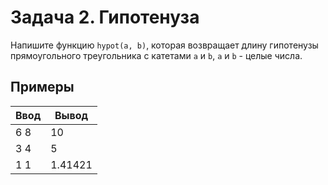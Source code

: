 # Задача 2. Гипотенуза
Напишите функцию `hypot(a, b)`, которая возвращает длину гипотенузы прямоугольного треугольника с катетами `a` и `b`, `a` и `b` - целые числа.

## Примеры

Ввод | Вывод
---- | -------
6 8  | 10
3 4  | 5
1 1  | 1.41421
